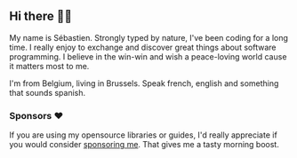 ## Hi there 👋🏼

My name is Sébastien. Strongly typed by nature, I've been coding for a long time. I really enjoy to exchange and discover great things about software programming. I believe in the win-win and wish a peace-loving world cause it matters most to me. 

I'm from Belgium, living in Brussels. Speak french, english and something that sounds spanish.

### Sponsors :heart:

If you are using my opensource libraries or guides, I'd really appreciate if you would consider [sponsoring me](https://github.com/sponsors/belgattitude). That gives me a tasty morning boost.
